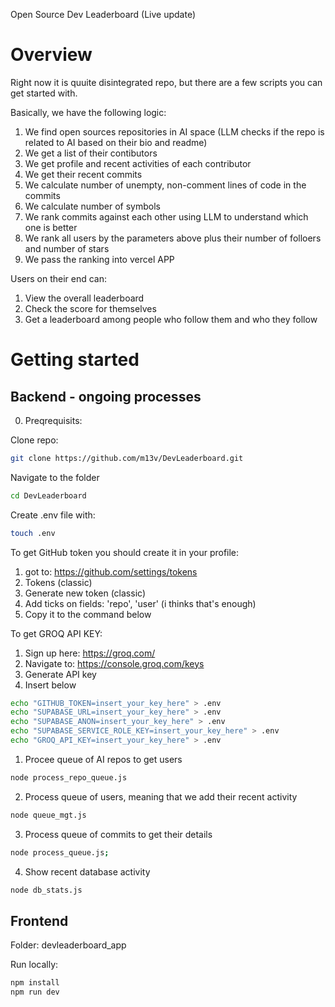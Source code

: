 Open Source Dev Leaderboard (Live update)

# Overview

Right now it is quuite disintegrated repo, but there are a few scripts you can get started with.

Basically, we have the following logic:
1. We find open sources repositories in AI space (LLM checks if the repo is related to AI based on their bio and readme)
2. We get a list of their contibutors
3. We get profile and recent activities of each contributor
4. We get their recent commits
5. We calculate number of unempty, non-comment lines of code in the commits
6. We calculate number of symbols
7. We rank commits against each other using LLM to understand which one is better
8. We rank all users by the parameters above plus their number of folloers and number of stars
9. We pass the ranking into vercel APP

Users on their end can:
1. View the overall leaderboard
2. Check the score for themselves
3. Get a leaderboard among people who follow them and who they follow

# Getting started

## Backend - ongoing processes

0. Preqrequisits:

Clone repo:
```bash
git clone https://github.com/m13v/DevLeaderboard.git
```

Navigate to the folder
```bash
cd DevLeaderboard
```

Create .env file with:
```bash
touch .env
```

To get GitHub token you should create it in your profile:
1. got to: https://github.com/settings/tokens
2. Tokens (classic)
3. Generate new token (classic)
4. Add ticks on fields: 'repo', 'user' (i thinks that's enough)
5. Copy it to the command below

To get GROQ API KEY:
1. Sign up here: https://groq.com/
2. Navigate to: https://console.groq.com/keys
3. Generate API key
4. Insert below

```bash
echo "GITHUB_TOKEN=insert_your_key_here" > .env
echo "SUPABASE_URL=insert_your_key_here" > .env
echo "SUPABASE_ANON=insert_your_key_here" > .env
echo "SUPABASE_SERVICE_ROLE_KEY=insert_your_key_here" > .env
echo "GROQ_API_KEY=insert_your_key_here" > .env
```

1. Procee queue of AI repos to get users
```bash
node process_repo_queue.js
```

2. Process queue of users, meaning that we add their recent activity
```bash
node queue_mgt.js
```

3. Process queue of commits to get their details
```bash
node process_queue.js;
```

4. Show recent database activity
```bash
node db_stats.js
```

## Frontend

Folder:
devleaderboard_app

Run locally:
```bash
npm install
npm run dev
```
